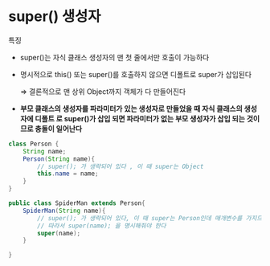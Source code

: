 # super() 생성자



특징

- super()는 자식 클래스 생성자의 맨 첫 줄에서만 호출이 가능하다
- 명시적으로 this() 또는 super()를 호출하지 않으면 디폴트로 super가 삽입된다
    
    ⇒ 결론적으로 맨 상위 Object까지 객체가 다 만들어진다
    
- **부모 클래스의 생성자를 파라미터가 있는 생성자로 만들었을 때 자식 클래스의 생성자에 디폴트 로 super()가 삽입 되면 파라미터가 없는 부모 생성자가 삽입 되는 것이므로 충돌이 일어난다**

```java
class Person {
	String name;
	Person(String name){
		// super(); 가 생략되어 있다 , 이 때 super는 Object
		this.name = name;
	}
}

public class SpiderMan extends Person{
	SpiderMan(String name){
		// super(); 가 생략되어 있다, 이 때 super는 Person인데 매개변수를 가지므로 오류가 생긴다.
		// 따라서 super(name); 을 명시해줘야 한다
		super(name);
	}

}
```
